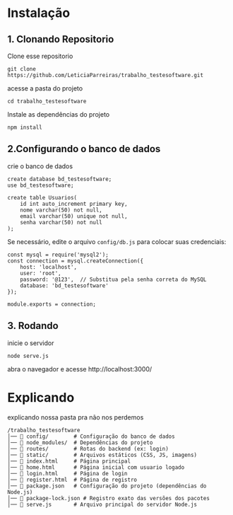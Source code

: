 # Instalação
## 1. Clonando Repositorio
Clone esse repositorio
```
git clone https://github.com/LeticiaParreiras/trabalho_testesoftware.git
```
acesse a pasta do projeto
```
cd trabalho_testesoftware
```
Instale as dependências do projeto
```
npm install
```
## 2.Configurando o banco de dados
crie o banco de dados
```
create database bd_testesoftware;
use bd_testesoftware;

create table Usuarios(
	id int auto_increment primary key,
    nome varchar(50) not null,
    email varchar(50) unique not null,
    senha varchar(50) not null
);
```
Se necessário, edite o arquivo ``config/db.js`` para colocar suas credenciais:
```
const mysql = require('mysql2');
const connection = mysql.createConnection({
    host: 'localhost',
    user: 'root',
    password: '@123',  // Substitua pela senha correta do MySQL
    database: 'bd_testesoftware'
});

module.exports = connection;
```
## 3. Rodando
inicie o servidor 
```
node serve.js
```
abra o navegador e acesse 
http://localhost:3000/

# Explicando
explicando nossa pasta pra não nos perdemos
```
/trabalho_testesoftware
│── 📂 config/        # Configuração do banco de dados
│── 📂 node_modules/  # Dependências do projeto
│── 📂 routes/        # Rotas do backend (ex: login)
│── 📂 static/        # Arquivos estáticos (CSS, JS, imagens)
│── 📄 index.html     # Página principal 
│── 📄 home.html      # Página inicial com usuario logado 
│── 📄 login.html     # Página de login
│── 📄 register.html  # Página de registro
│── 📄 package.json   # Configuração do projeto (dependências do Node.js)
│── 📄 package-lock.json # Registro exato das versões dos pacotes
│── 📄 serve.js       # Arquivo principal do servidor Node.js
```
